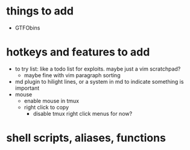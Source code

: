 # things to add

- GTFObins

# hotkeys and features to add
- to try list: like a todo list for exploits. maybe just a vim scratchpad? 
  - maybe fine with vim paragraph sorting
- md plugin to hilight lines, or a system in md to indicate something is important
- mouse
  - enable mouse in tmux
  - right click to copy
    - disable tmux right click menus for now?

# shell scripts, aliases, functions

